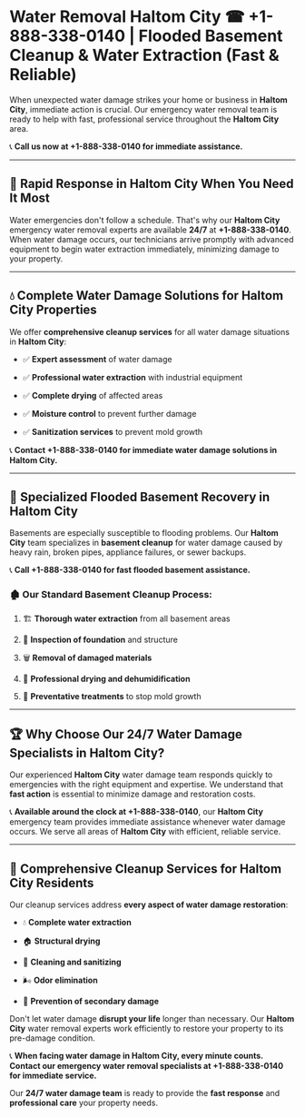 # Water Removal Haltom City ☎ +1-888-338-0140 | Flooded Basement Cleanup & Water Extraction (Fast & Reliable)

When unexpected water damage strikes your home or business in **Haltom City**, immediate action is crucial. Our emergency water removal team is ready to help with fast, professional service throughout the **Haltom City** area. 

📞 **Call us now at +1-888-338-0140 for immediate assistance.**
---
## 🚀 Rapid Response in Haltom City When You Need It Most
Water emergencies don't follow a schedule. That's why our **Haltom City** emergency water removal experts are available **24/7** at **+1-888-338-0140**. When water damage occurs, our technicians arrive promptly with advanced equipment to begin water extraction immediately, minimizing damage to your property.
---
## 💧 Complete Water Damage Solutions for Haltom City Properties
We offer **comprehensive cleanup services** for all water damage situations in **Haltom City**:
- ✅ **Expert assessment** of water damage  
- ✅ **Professional water extraction** with industrial equipment  
- ✅ **Complete drying** of affected areas  
- ✅ **Moisture control** to prevent further damage  
- ✅ **Sanitization services** to prevent mold growth  
📞 **Contact +1-888-338-0140 for immediate water damage solutions in Haltom City.**
---
## 🌊 Specialized Flooded Basement Recovery in Haltom City
Basements are especially susceptible to flooding problems. Our **Haltom City** team specializes in **basement cleanup** for water damage caused by heavy rain, broken pipes, appliance failures, or sewer backups. 
📞 **Call +1-888-338-0140 for fast flooded basement assistance.**
### 🏚️ Our Standard Basement Cleanup Process:
1. 🏗️ **Thorough water extraction** from all basement areas  
2. 🔎 **Inspection of foundation** and structure  
3. 🗑️ **Removal of damaged materials**  
4. 💨 **Professional drying and dehumidification**  
5. 🚫 **Preventative treatments** to stop mold growth  
---
## 🏆 Why Choose Our 24/7 Water Damage Specialists in Haltom City?
Our experienced **Haltom City** water damage team responds quickly to emergencies with the right equipment and expertise. We understand that **fast action** is essential to minimize damage and restoration costs.
📞 **Available around the clock at +1-888-338-0140**, our **Haltom City** emergency team provides immediate assistance whenever water damage occurs. We serve all areas of **Haltom City** with efficient, reliable service.
---
## 🧹 Comprehensive Cleanup Services for Haltom City Residents
Our cleanup services address **every aspect of water damage restoration**:
- 💧 **Complete water extraction**  
- 🏠 **Structural drying**  
- 🧼 **Cleaning and sanitizing**  
- 🌬️ **Odor elimination**  
- 🚫 **Prevention of secondary damage**  
Don't let water damage **disrupt your life** longer than necessary. Our **Haltom City** water removal experts work efficiently to restore your property to its pre-damage condition.
📞 **When facing water damage in Haltom City, every minute counts. Contact our emergency water removal specialists at +1-888-338-0140 for immediate service.**
Our **24/7 water damage team** is ready to provide the **fast response** and **professional care** your property needs.
